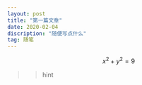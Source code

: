 ```yaml
---
layout: post
title: "第一篇文章"
date: 2020-02-04
discription: "随便写点什么"
tag: 随笔
---
```


$$ x^2+y^2=9 $$
>>hint
